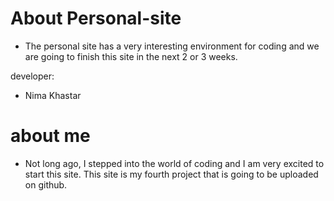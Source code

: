 # About Personal-site
- The personal site has a very interesting environment for coding and we are going to finish this site in the next 2 or 3 weeks.


 developer:
 - Nima Khastar
# about me 
-  Not long ago, I stepped into the world of coding and I am very excited to start this site. This site is my fourth project that is going to be uploaded on github.
